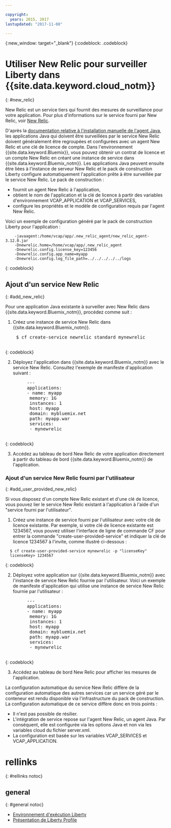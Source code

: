 ```yaml
---

copyright:
  years: 2015, 2017
lastupdated: "2017-11-08"

---
```


{:new_window: target="_blank"}
{:codeblock: .codeblock}

# Utiliser New Relic pour surveiller Liberty dans {{site.data.keyword.cloud_notm}}
{: #new_relic}

New Relic est un service tiers qui fournit des mesures de surveillance pour votre application. Pour
plus d'informations sur le service fourni par New Relic, voir [New
Relic](http://newrelic.com/java).

D'après la [documentation relative à l'installation manuelle de l'agent Java](https://docs.newrelic.com/docs/agents/java-agent/installation/java-agent-manual-installation), les applications Java qui doivent être surveillées par le service New Relic doivent généralement être regroupées et configurées avec un agent New Relic et une clé de licence de compte. Dans l'environnement {{site.data.keyword.Bluemix}}, vous pouvez obtenir un contrat de licence et un compte New Relic en créant une instance de service dans {{site.data.keyword.Bluemix_notm}}. Les
applications Java peuvent ensuite être liées à l'instance de serveur New Relic et le pack de construction Liberty configure automatiquement l'application prête à être surveillée par le service New Relic.
Le
pack de construction :

* fournit un agent New Relic à l'application,
* obtient le nom de l'application et la clé de licence à partir des variables d'environnement VCAP_APPLICATION et VCAP_SERVICES,
* configure les propriétés et le modèle de configuration requis par l'agent New Relic.

Voici
un exemple de configuration généré par le pack de construction Liberty
pour l'application :

```
    -javaagent:/home/vcap/app/.new_relic_agent/new_relic_agent-3.12.0.jar
    -Dnewrelic.home=/home/vcap/app/.new_relic_agent
    -Dnewrelic.config.license_key=123456
    -Dnewrelic.config.app_name=myapp
    -Dnewrelic.config.log_file_path=../../../../../logs
```
{: codeblock}

## Ajout d'un service New Relic
{: #add_new_relic}

Pour une application Java existante à surveiller avec New Relic dans {{site.data.keyword.Bluemix_notm}}, procédez comme suit :
1. Créez une instance de service New Relic dans {{site.data.keyword.Bluemix_notm}}.

  <pre>
    $ cf create-service newrelic standard mynewrelic
  </pre>
  {: codeblock}

2. Déployez l'application dans {{site.data.keyword.Bluemix_notm}} avec le service New Relic. Consultez l'exemple de manifeste d'application suivant :

  <pre>
        &dash;&dash;&dash;
        applications:
        - name: myapp
         memory: 1G
         instances: 1
         host: myapp
         domain: mybluemix.net
         path: myapp.war
         services:
         - mynewrelic
  </pre>
  {: codeblock}

3. Accédez au tableau de bord New Relic de votre application directement à partir du tableau de bord {{site.data.keyword.Bluemix_notm}} de l'application.

### Ajout d'un service New Relic fourni par l'utilisateur
{: #add_user_provided_new_relic}

Si vous disposez d'un compte New
Relic existant et d'une clé de licence, vous pouvez lier le service New Relic
existant à l'application à l'aide d'un "service fourni par
l'utilisateur".

1. Créez une instance de service fourni par l'utilisateur avec votre clé
de licence existante.  Par exemple, si votre clé de licence existante est
1234567, vous pouvez utiliser l'interface de ligne de
commande CF pour entrer la commande "create-user-provided-service" et indiquer
la clé de licence 1234567 à l'invite, comme illustré ci-dessous :
  ```
    $ cf create-user-provided-service mynewrelic -p "licenseKey"
    licenseKey> 1234567
  ```
  {: codeblock}

2. Déployez votre application sur {{site.data.keyword.Bluemix_notm}} avec l'instance de service New Relic fournie par l'utilisateur.  Voici un
exemple de manifeste d'application qui utilise une instance de service New Relic fournie par l'utilisateur :
  <pre>
        &dash;&dash;&dash;
        applications:
        - name: myapp
         memory: 1G
         instances: 1
         host: myapp
         domain: mybluemix.net
         path: myapp.war
         services:
         - mynewrelic
  </pre>
  {: codeblock}

3. Accédez au tableau de bord New Relic pour afficher les mesures de l'application.

La configuration automatique du service New
Relic diffère de la configuration automatique des autres services car un
service géré par le conteneur est rendu disponible via l'infrastructure du
pack de construction.  La configuration automatique de ce service diffère
donc en trois points :
* Il n'est pas possible de résilier.
* L'intégration de service repose sur l'agent New Relic, un agent Java. Par conséquent, elle est configurée via les options
Java et non via les variables cloud du
fichier server.xml.
* La configuration est basée sur les variables VCAP_SERVICES et VCAP_APPLICATION.

# rellinks
{: #rellinks notoc}
## general
{: #general notoc}
* [Environnement d'exécution Liberty](index.html)
* [Présentation de Liberty Profile](http://www-01.ibm.com/support/knowledgecenter/SSAW57_8.5.5/com.ibm.websphere.wlp.nd.doc/ae/cwlp_about.html)
